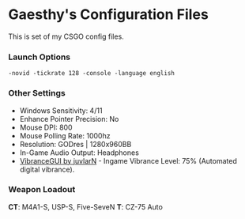 # Gaesthy's Configuration Files

This is set of my CSGO config files.

### Launch Options

	-novid -tickrate 128 -console -language english

### Other Settings
+ Windows Sensitivity: 4/11
+ Enhance Pointer Precision: No
+ Mouse DPI: 800
+ Mouse Polling Rate: 1000hz
+ Resolution: GODres | 1280x960BB
+ In-Game Audio Output: Headphones
+ [VibranceGUI by juvlarN](http://vibrancegui.com/) - Ingame Vibrance Level: 75% (Automated digital vibrance).

### Weapon Loadout
**CT**: M4A1-S, USP-S, Five-SeveN
**T**: CZ-75 Auto
